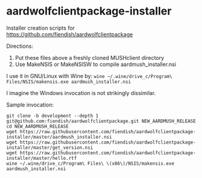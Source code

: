 # aardwolfclientpackage-installer
Installer creation scripts for https://github.com/fiendish/aardwolfclientpackage

Directions:

1. Put these files above a freshly cloned MUSHclient directory
2. Use MakeNSIS or MakeNSISW to compile aardmush_installer.nsi

I use it in GNU/Linux with Wine by:
`wine ~/.wine/drive_c/Program\ Files/NSIS/makensis.exe aardmush_installer.nsi`

I imagine the Windows invocation is not strikingly dissimilar.

Sample invocation:
```
git clone -b development --depth 1 git@github.com:fiendish/aardwolfclientpackage.git NEW_AARDMUSH_RELEASE
cd NEW_AARDMUSH_RELEASE
wget https://raw.githubusercontent.com/fiendish/aardwolfclientpackage-installer/master/aardmush_installer.nsi
wget https://raw.githubusercontent.com/fiendish/aardwolfclientpackage-installer/master/get_version.nsi
wget https://raw.githubusercontent.com/fiendish/aardwolfclientpackage-installer/master/hello.rtf
wine ~/.wine/drive_c/Program\ Files\ \(x86\)/NSIS/makensis.exe aardmush_installer.nsi
```
